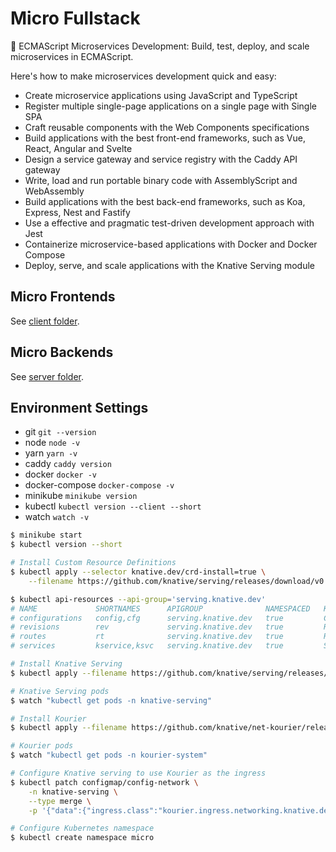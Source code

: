 # Micro Fullstack

:maple_leaf: ECMAScript Microservices Development: Build, test, deploy, and scale microservices in ECMAScript.

Here's how to make microservices development quick and easy:

- Create microservice applications using JavaScript and TypeScript
- Register multiple single-page applications on a single page with Single SPA
- Craft reusable components with the Web Components specifications
- Build applications with the best front-end frameworks, such as Vue, React, Angular and Svelte
- Design a service gateway and service registry with the Caddy API gateway
- Write, load and run portable binary code with AssemblyScript and WebAssembly
- Build applications with the best back-end frameworks, such as Koa, Express, Nest and Fastify
- Use a effective and pragmatic test-driven development approach with Jest
- Containerize microservice-based applications with Docker and Docker Compose
- Deploy, serve, and scale applications with the Knative Serving module

## Micro Frontends

See [client folder](./client).

## Micro Backends

See [server folder](./server).

## Environment Settings

- git `git --version`
- node `node -v`
- yarn `yarn -v`
- caddy `caddy version`
- docker `docker -v`
- docker-compose `docker-compose -v`
- minikube `minikube version`
- kubectl `kubectl version --client --short`
- watch `watch -v`

```sh
$ minikube start
$ kubectl version --short
```

```sh
# Install Custom Resource Definitions
$ kubectl apply --selector knative.dev/crd-install=true \
    --filename https://github.com/knative/serving/releases/download/v0.16.0/serving-crds.yaml

$ kubectl api-resources --api-group='serving.knative.dev'
# NAME             SHORTNAMES      APIGROUP              NAMESPACED   KIND
# configurations   config,cfg      serving.knative.dev   true         Configuration
# revisions        rev             serving.knative.dev   true         Revision
# routes           rt              serving.knative.dev   true         Route
# services         kservice,ksvc   serving.knative.dev   true         Service
```

```sh
# Install Knative Serving
$ kubectl apply --filename https://github.com/knative/serving/releases/download/v0.16.0/serving-core.yaml

# Knative Serving pods
$ watch "kubectl get pods -n knative-serving"
```

```sh
# Install Kourier
$ kubectl apply --filename https://github.com/knative/net-kourier/releases/download/v0.16.0/kourier.yaml

# Kourier pods
$ watch "kubectl get pods -n kourier-system"
```

```sh
# Configure Knative serving to use Kourier as the ingress
$ kubectl patch configmap/config-network \
    -n knative-serving \
    --type merge \
    -p '{"data":{"ingress.class":"kourier.ingress.networking.knative.dev"}}'
```

```sh
# Configure Kubernetes namespace
$ kubectl create namespace micro
```
